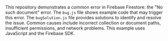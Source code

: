 This repository demonstrates a common error in Firebase Firestore: the "No such document" error.  The `bug.js` file shows example code that may trigger this error. The `bugSolution.js` file provides solutions to identify and resolve the issue.  Common causes include incorrect collection or document paths, insufficient permissions, and network problems. This example uses JavaScript and the Firebase SDK.